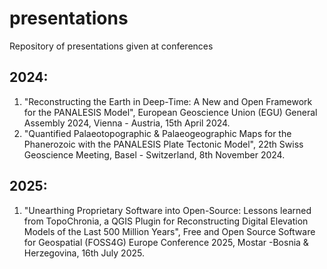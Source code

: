 # presentations
Repository of presentations given at conferences

## 2024:

1. "Reconstructing the Earth in Deep-Time: A New and Open Framework for the PANALESIS Model", European Geoscience Union (EGU) General Assembly 2024, Vienna - Austria, 15th April 2024.
2. "Quantified Palaeotopographic & Palaeogeographic Maps for the Phanerozoic with the PANALESIS Plate Tectonic Model", 22th Swiss Geoscience Meeting, Basel - Switzerland, 8th November 2024.

## 2025:

1. "Unearthing Proprietary Software into Open-Source: Lessons learned from TopoChronia, a QGIS Plugin for Reconstructing Digital Elevation Models of the Last 500 Million Years", Free and Open Source Software for Geospatial (FOSS4G) Europe Conference 2025, Mostar -Bosnia & Herzegovina, 16th July 2025.

